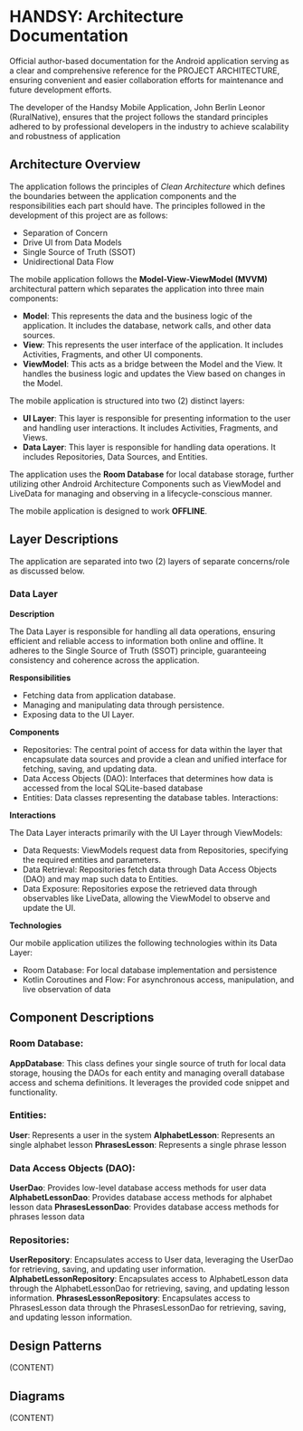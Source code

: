# HANDSY: Architecture Documentation

Official author-based documentation for the Android application serving as a clear and comprehensive reference for the PROJECT ARCHITECTURE, ensuring convenient and easier collaboration efforts for maintenance and future development efforts.

The developer of the Handsy Mobile Application, John Berlin Leonor (RuralNative), ensures that the project follows the standard principles adhered to by professional developers in the industry to achieve scalability and robustness of application


## Architecture Overview

The application follows the principles of *Clean Architecture* which defines the boundaries between the application components and the responsibilities each part should have. The principles followed in the development of this project are as follows:
- Separation of Concern
- Drive UI from Data Models
- Single Source of Truth (SSOT)
- Unidirectional Data Flow

The mobile application follows the **Model-View-ViewModel (MVVM)** architectural pattern which separates the application into three main components:
- **Model**: This represents the data and the business logic of the application. It includes the database, network calls, and other data sources.
- **View**: This represents the user interface of the application. It includes Activities, Fragments, and other UI components.
- **ViewModel**: This acts as a bridge between the Model and the View. It handles the business logic and updates the View based on changes in the Model.

The mobile application is structured into two (2) distinct layers:
- **UI Layer**: This layer is responsible for presenting information to the user and handling user interactions. It includes Activities, Fragments, and Views.
- **Data Layer**: This layer is responsible for handling data operations. It includes Repositories, Data Sources, and Entities.

The application uses the **Room Database** for local database storage, further utilizing other Android Architecture Components such as ViewModel and LiveData for managing and observing in a lifecycle-conscious manner.

The mobile application is designed to work **OFFLINE**. 

## Layer Descriptions

The application are separated into two (2) layers of separate concerns/role as discussed below.

### Data Layer

**Description**

The Data Layer is responsible for handling all data operations, ensuring efficient and reliable access to information both online and offline. It adheres to the Single Source of Truth (SSOT) principle, guaranteeing consistency and coherence across the application.

**Responsibilities**

* Fetching data from application database.
* Managing and manipulating data through persistence.
* Exposing data to the UI Layer.

**Components**

* Repositories: The central point of access for data within the layer that encapsulate data sources and provide a clean and unified interface for fetching, saving, and updating data.
* Data Access Objects (DAO): Interfaces that determines how data is accessed from the local SQLite-based database
* Entities: Data classes representing the database tables.
  Interactions:

**Interactions**

The Data Layer interacts primarily with the UI Layer through ViewModels:

* Data Requests: ViewModels request data from Repositories, specifying the required entities and parameters.
* Data Retrieval: Repositories fetch data through Data Access Objects (DAO) and may map such data to Entities.
* Data Exposure: Repositories expose the retrieved data through observables like LiveData, allowing the ViewModel to observe and update the UI.

**Technologies**

Our mobile application utilizes the following technologies within its Data Layer:

* Room Database: For local database implementation and persistence
* Kotlin Coroutines and Flow: For asynchronous access, manipulation, and live observation of data

## Component Descriptions

### Room Database:

**AppDatabase**: This class defines your single source of truth for local data storage, housing the DAOs for each entity and managing overall database access and schema definitions. It leverages the provided code snippet and functionality.

### Entities:

**User**: Represents a user in the system
**AlphabetLesson**: Represents an single alphabet lesson
**PhrasesLesson**: Represents a single phrase lesson

### Data Access Objects (DAO):

**UserDao**: Provides low-level database access methods for user data
**AlphabetLessonDao**: Provides database access methods for alphabet lesson data
**PhrasesLessonDao**: Provides database access methods for phrases lesson data

### Repositories:

**UserRepository**: Encapsulates access to User data, leveraging the UserDao for retrieving, saving, and updating user information.
**AlphabetLessonRepository**: Encapsulates access to AlphabetLesson data through the AlphabetLessonDao for retrieving, saving, and updating lesson information.
**PhrasesLessonRepository**: Encapsulates access to PhrasesLesson data through the PhrasesLessonDao for retrieving, saving, and updating lesson information.

## Design Patterns

(CONTENT)

## Diagrams

(CONTENT)